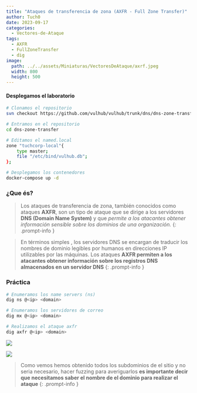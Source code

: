 ```yaml
---
title: "Ataques de transferencia de zona (AXFR - Full Zone Transfer)"
author: Tuch0
date: 2023-09-17
categories: 
  - Vectores-de-Ataque
tags: 
  - AXFR 
  - FullZoneTransfer
  - dig
image:
  path: ../../assets/Miniaturas/VectoresDeAtaque/axrf.jpeg
  width: 800
  height: 500
---
```



#### Desplegamos el laboratorio

```bash
# Clonamos el repositorio
svn checkout https://github.com/vulhub/vulhub/trunk/dns/dns-zone-transfer

# Entramos en el repositorio
cd dns-zone-transfer

# Editamos el named.local
zone "tuchcorp-local"{
	type master;
	file "/etc/bind/vulhub.db";
};

# Desplegamos los contenedores
docker-compose up -d
```

### ¿Que és?

> Los ataques de transferencia de zona, también conocidos como ataques **AXFR**, son un tipo de ataque que se dirige a los servidores **DNS (Domain Name System)** y que _permite a los atacantes obtener información sensible sobre los dominios de una organización._
{: .prompt-info }

> En términos simples , los servidores DNS se encargan de traducir los nombres de dominio legibles por humanos en direcciones IP utilizables por las máquinas. Los ataques **AXFR permiten a los atacantes obtener información sobre los registros DNS almacenados en un servidor DNS**
{: .prompt-info }

### Práctica

```bash
# Enumeramos los name servers (ns)
dig ns @<ip> <domain>

# Enumeramos los servidores de correo
dig mx @<ip> <domain>

# Realizamos el ataque axfr
dig axfr @<ip> <domain>
```

![](../../assets/VectoresDeAtaque/Ataques-de-transferencia-de-zona-(AXFR-Full-Zone-Transfer)/1.jpg)

![](../../assets/VectoresDeAtaque/Ataques-de-transferencia-de-zona-(AXFR-Full-Zone-Transfer)/2.jpg)

> Como vemos hemos obtenido todos los subdominios de el sitio y no seria necesario, hacer fuzzing para averiguarlos **es importante decir que necesitamos saber el nombre de el dominio para realizar el ataque**
{: .prompt-info }

